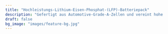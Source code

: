 ```yaml
---
title: "Hochleistungs-Lithium-Eisen-Phosphat-(LFP)-Batteriepack"
description: "Gefertigt aus Automotive-Grade-A-Zellen und vereint hohe Sicherheit mit hoher Energiedichte."
draft: false
bg_image: "images/feature-bg.jpg"
---
```


